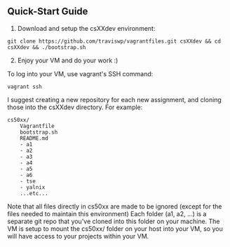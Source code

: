 ## Quick-Start Guide

1. Download and setup the csXXdev environment:

```
git clone https://github.com/traviswp/vagrantfiles.git csXXdev && cd csXXdev && ./bootstrap.sh
```

2. Enjoy your VM and do your work :)

To log into your VM, use vagrant's SSH command:

```
vagrant ssh
```

I suggest creating a new repository for each new assignment, and cloning those into the csXXdev directory. 
For example: 


```
cs50xx/
    Vagrantfile
    bootstrap.sh
    README.md
    - a1
    - a2
    - a3
    - a4
    - a5
    - a6
    - tse
    - yalnix
    ...etc...
```

Note that all files directly in cs50xx are made to be ignored (except for the files needed to maintain this environment)
Each folder (a1, a2, ...) is a separate git repo that you've cloned into this folder on your machine. 
The VM is setup to mount the cs50xx/ folder on your host into your VM, so you will have access to your projects within your VM.